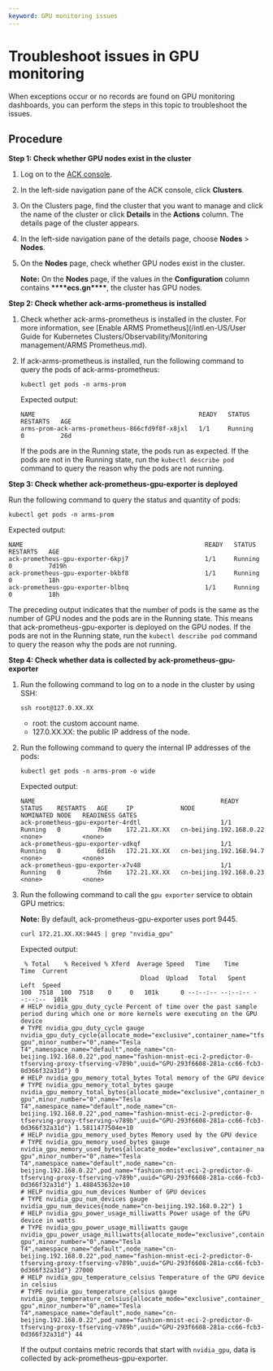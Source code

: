```yaml
---
keyword: GPU monitoring issues
---
```


# Troubleshoot issues in GPU monitoring

When exceptions occur or no records are found on GPU monitoring dashboards, you can perform the steps in this topic to troubleshoot the issues.

## Procedure

**Step 1: Check whether GPU nodes exist in the cluster**

1.  Log on to the [ACK console](https://cs.console.aliyun.com).

2.  In the left-side navigation pane of the ACK console, click **Clusters**.

3.  On the Clusters page, find the cluster that you want to manage and click the name of the cluster or click **Details** in the **Actions** column. The details page of the cluster appears.

4.  In the left-side navigation pane of the details page, choose **Nodes** \> **Nodes**.

5.  On the **Nodes** page, check whether GPU nodes exist in the cluster.

    **Note:** On the **Nodes** page, if the values in the **Configuration** column contains **\*\*\*\*ecs.gn\*\*\*\***, the cluster has GPU nodes.


**Step 2: Check whether ack-arms-prometheus is installed**

1.  Check whether ack-arms-prometheus is installed in the cluster. For more information, see [Enable ARMS Prometheus](/intl.en-US/User Guide for Kubernetes Clusters/Observability/Monitoring management/ARMS Prometheus.md).

2.  If ack-arms-prometheus is installed, run the following command to query the pods of ack-arms-prometheus:

    ```
    kubectl get pods -n arms-prom
    ```

    Expected output:

    ```
    NAME                                             READY   STATUS    RESTARTS   AGE
    arms-prom-ack-arms-prometheus-866cfd9f8f-x8jxl   1/1     Running   0          26d
    ```

    If the pods are in the Running state, the pods run as expected. If the pods are not in the Running state, run the `kubectl describe pod` command to query the reason why the pods are not running.


**Step 3: Check whether ack-prometheus-gpu-exporter is deployed**

Run the following command to query the status and quantity of pods:

```
kubectl get pods -n arms-prom
```

Expected output:

```
NAME                                                  READY   STATUS    RESTARTS   AGE
ack-prometheus-gpu-exporter-6kpj7                     1/1     Running   0          7d19h
ack-prometheus-gpu-exporter-bkbf8                     1/1     Running   0          18h
ack-prometheus-gpu-exporter-blbnq                     1/1     Running   0          18h
```

The preceding output indicates that the number of pods is the same as the number of GPU nodes and the pods are in the Running state. This means that ack-prometheus-gpu-exporter is deployed on the GPU nodes. If the pods are not in the Running state, run the `kubectl describe pod` command to query the reason why the pods are not running.

**Step 4: Check whether data is collected by ack-prometheus-gpu-exporter**

1.  Run the following command to log on to a node in the cluster by using SSH:

    ```
    ssh root@127.0.XX.XX
    ```

    -   root: the custom account name.
    -   127.0.XX.XX: the public IP address of the node.
2.  Run the following command to query the internal IP addresses of the pods:

    ```
    kubectl get pods -n arms-prom -o wide
    ```

    Expected output:

    ```
    NAME                                                   READY   STATUS    RESTARTS   AGE     IP             NODE                      NOMINATED NODE   READINESS GATES
    ack-prometheus-gpu-exporter-4rdtl                      1/1     Running   0          7h6m    172.21.XX.XX   cn-beijing.192.168.0.22   <none>           <none>
    ack-prometheus-gpu-exporter-vdkqf                      1/1     Running   0          6d16h   172.21.XX.XX   cn-beijing.192.168.94.7   <none>           <none>
    ack-prometheus-gpu-exporter-x7v48                      1/1     Running   0          7h6m    172.21.XX.XX   cn-beijing.192.168.0.23   <none>           <none>
    ```

3.  Run the following command to call the `gpu exporter` service to obtain GPU metrics:

    **Note:** By default, ack-prometheus-gpu-exporter uses port 9445.

    ```
    curl 172.21.XX.XX:9445 | grep "nvidia_gpu"
    ```

    Expected output:

    ```
     % Total    % Received % Xferd  Average Speed   Time    Time     Time  Current
                                     Dload  Upload   Total   Spent    Left  Speed
    100  7518  100  7518    0     0   101k      0 --:--:-- --:--:-- --:--:--  101k
    # HELP nvidia_gpu_duty_cycle Percent of time over the past sample period during which one or more kernels were executing on the GPU device
    # TYPE nvidia_gpu_duty_cycle gauge
    nvidia_gpu_duty_cycle{allocate_mode="exclusive",container_name="tfserving-gpu",minor_number="0",name="Tesla T4",namespace_name="default",node_name="cn-beijing.192.168.0.22",pod_name="fashion-mnist-eci-2-predictor-0-tfserving-proxy-tfserving-v789b",uuid="GPU-293f6608-281a-cc66-fcb3-0d366f32a31d"} 0
    # HELP nvidia_gpu_memory_total_bytes Total memory of the GPU device
    # TYPE nvidia_gpu_memory_total_bytes gauge
    nvidia_gpu_memory_total_bytes{allocate_mode="exclusive",container_name="tfserving-gpu",minor_number="0",name="Tesla T4",namespace_name="default",node_name="cn-beijing.192.168.0.22",pod_name="fashion-mnist-eci-2-predictor-0-tfserving-proxy-tfserving-v789b",uuid="GPU-293f6608-281a-cc66-fcb3-0d366f32a31d"} 1.5811477504e+10
    # HELP nvidia_gpu_memory_used_bytes Memory used by the GPU device
    # TYPE nvidia_gpu_memory_used_bytes gauge
    nvidia_gpu_memory_used_bytes{allocate_mode="exclusive",container_name="tfserving-gpu",minor_number="0",name="Tesla T4",namespace_name="default",node_name="cn-beijing.192.168.0.22",pod_name="fashion-mnist-eci-2-predictor-0-tfserving-proxy-tfserving-v789b",uuid="GPU-293f6608-281a-cc66-fcb3-0d366f32a31d"} 1.488453632e+10
    # HELP nvidia_gpu_num_devices Number of GPU devices
    # TYPE nvidia_gpu_num_devices gauge
    nvidia_gpu_num_devices{node_name="cn-beijing.192.168.0.22"} 1
    # HELP nvidia_gpu_power_usage_milliwatts Power usage of the GPU device in watts
    # TYPE nvidia_gpu_power_usage_milliwatts gauge
    nvidia_gpu_power_usage_milliwatts{allocate_mode="exclusive",container_name="tfserving-gpu",minor_number="0",name="Tesla T4",namespace_name="default",node_name="cn-beijing.192.168.0.22",pod_name="fashion-mnist-eci-2-predictor-0-tfserving-proxy-tfserving-v789b",uuid="GPU-293f6608-281a-cc66-fcb3-0d366f32a31d"} 27000
    # HELP nvidia_gpu_temperature_celsius Temperature of the GPU device in celsius
    # TYPE nvidia_gpu_temperature_celsius gauge
    nvidia_gpu_temperature_celsius{allocate_mode="exclusive",container_name="tfserving-gpu",minor_number="0",name="Tesla T4",namespace_name="default",node_name="cn-beijing.192.168.0.22",pod_name="fashion-mnist-eci-2-predictor-0-tfserving-proxy-tfserving-v789b",uuid="GPU-293f6608-281a-cc66-fcb3-0d366f32a31d"} 44
    ```

    If the output contains metric records that start with `nvidia_gpu`, data is collected by ack-prometheus-gpu-exporter.


